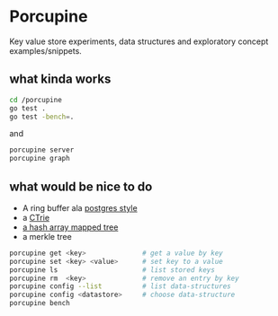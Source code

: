# Porcupine

Key value store experiments, data structures and exploratory concept examples/snippets.

## what kinda works

```zsh
cd /porcupine
go test .
go test -bench=.
```

and

```zsh
porcupine server
porcupine graph
```

## what would be nice to do
- A ring buffer ala [postgres style](https://www.interdb.jp/pg/pgsql08/05.html)
- a [CTrie](https://en.wikipedia.org/wiki/Ctrie)
- [a hash array mapped tree](https://en.wikipedia.org/wiki/Hash_array_mapped_trie)
- a merkle tree

```zsh
porcupine get <key>              # get a value by key
porcupine set <key> <value>      # set key to a value
porcupine ls                     # list stored keys
porcupine rm  <key>              # remove an entry by key
porcupine config --list          # list data-structures
porcupine config <datastore>     # choose data-structure 
porcupine bench
```
